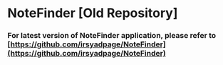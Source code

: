 # NoteFinder [Old Repository]

### For latest version of NoteFinder application, please refer to [https://github.com/irsyadpage/NoteFinder](https://github.com/irsyadpage/NoteFinder)


